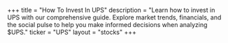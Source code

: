 +++
title = "How To Invest In UPS"
description = "Learn how to invest in UPS with our comprehensive guide. Explore market trends, financials, and the social pulse to help you make informed decisions when analyzing $UPS."
ticker = "UPS"
layout = "stocks"
+++

